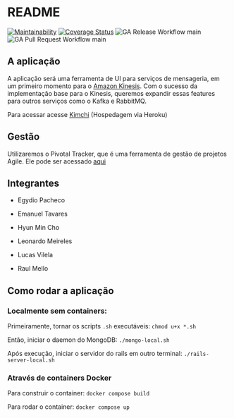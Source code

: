# README
[![Maintainability](https://api.codeclimate.com/v1/badges/ce8783c839063c27b944/maintainability)](https://codeclimate.com/github/Fermented-Software/Kimchi/maintainability)
[![Coverage Status](https://coveralls.io/repos/github/Fermented-Software/Kimchi/badge.svg?branch=main)](https://coveralls.io/github/Fermented-Software/Kimchi?branch=main)
![GA Release Workflow main](https://github.com/Fermented-Software/Kimchi/actions/workflows/ci-release.yaml/badge.svg?branch=main)
![GA Pull Request Workflow main](https://github.com/Fermented-Software/Kimchi/actions/workflows/build-and-test.yaml/badge.svg?branch=main)

## A aplicação
A aplicação será uma ferramenta de UI para serviços de mensageria, em um primeiro momento para o [Amazon Kinesis](https://aws.amazon.com/pt/kinesis/).
Com o sucesso da implementação base para o Kinesis, queremos expandir essas features para outros serviços como o Kafka e RabbitMQ.

Para acessar acesse [Kimchi](https://kimchi-app.herokuapp.com) (Hospedagem via Heroku)

## Gestão
Utilizaremos o Pivotal Tracker, que é uma ferramenta de gestão de projetos Agile. Ele pode ser acessado [aqui](https://www.pivotaltracker.com/n/projects/2603031)

## Integrantes

- Egydio Pacheco

- Emanuel Tavares

- Hyun Min Cho

- Leonardo Meireles

- Lucas Vilela

- Raul Mello

## Como rodar a aplicação

### Localmente sem containers:
Primeiramente, tornar os scripts `.sh` executáveis:
`chmod u+x *.sh`

Então, iniciar o daemon do MongoDB:
`./mongo-local.sh`

Após execução, iniciar o servidor do rails em outro terminal: 
`./rails-server-local.sh`

### Através de containers Docker

Para construir o container:
`docker compose build`

Para rodar o container:
`docker compose up`
